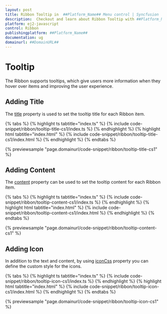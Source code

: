 ```yaml
---
layout: post
title: Ribbon Tooltip in  ##Platform_Name## Menu control | Syncfusion
description:  Checkout and learn about Ribbon Tooltip with ##Platform_Name## Menu control of Syncfusion Essential JS 2 and more details.
platform: ej2-javascript
control: Ribbon
publishingplatform: ##Platform_Name##
documentation: ug
domainurl: ##DomainURL##
---
```


# Tooltip

The Ribbon supports tooltips, which give users more information when they hover over items and improving the user experience.

## Adding Title

The [title](https://ej2.syncfusion.com/documentation/api/ribbon/ribbonTooltipModel/#title) property is used to set the tooltip title for each Ribbon item.

{% tabs %}
{% highlight ts tabtitle="index.ts" %}
{% include code-snippet/ribbon/tooltip-title-cs1/index.ts %}
{% endhighlight %}
{% highlight html tabtitle="index.html" %}
{% include code-snippet/ribbon/tooltip-title-cs1/index.html %}
{% endhighlight %}
{% endtabs %}
          
{% previewsample "page.domainurl/code-snippet/ribbon/tooltip-title-cs1" %}

## Adding Content

The [content](https://ej2.syncfusion.com/documentation/api/ribbon/ribbonTooltipModel/#content) property can be used to set the tooltip content for each Ribbon item.

{% tabs %}
{% highlight ts tabtitle="index.ts" %}
{% include code-snippet/ribbon/tooltip-content-cs1/index.ts %}
{% endhighlight %}
{% highlight html tabtitle="index.html" %}
{% include code-snippet/ribbon/tooltip-content-cs1/index.html %}
{% endhighlight %}
{% endtabs %}
          
{% previewsample "page.domainurl/code-snippet/ribbon/tooltip-content-cs1" %}

## Adding Icon

In addition to the text and content, by using [iconCss](https://ej2.syncfusion.com/documentation/api/ribbon/ribbonTooltipModel/#iconcss) property you can define the custom style for the icons.

{% tabs %}
{% highlight ts tabtitle="index.ts" %}
{% include code-snippet/ribbon/tooltip-icon-cs1/index.ts %}
{% endhighlight %}
{% highlight html tabtitle="index.html" %}
{% include code-snippet/ribbon/tooltip-icon-cs1/index.html %}
{% endhighlight %}
{% endtabs %}
          
{% previewsample "page.domainurl/code-snippet/ribbon/tooltip-icon-cs1" %}